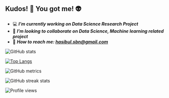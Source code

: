 ## **Kudos!** 🥇 You got me! 👽

- 💻 **_I’m currently working on Data Science Research Project_**
- 👯 **_I’m looking to collaborate on Data Science, Machine learning related project_**
- 📧 **_How to reach me: **hasibul.sbn@gmail.com**_**

![GitHub stats](https://github-readme-stats.vercel.app/api?username=Hasibull&show_icons=true&count_private=true)

[![Top Langs](https://github-readme-stats.vercel.app/api/top-langs/?username=Hasibull&layout=compact&langs_count=8)](https://github.com/anuraghazra/github-readme-stats)

![GitHub metrics](https://metrics.lecoq.io/Hasibull)

![GitHub streak stats](https://streak-stats.demolab.com/?user=Hasibull)

![Profile views](https://gpvc.arturio.dev/Hasibull)
